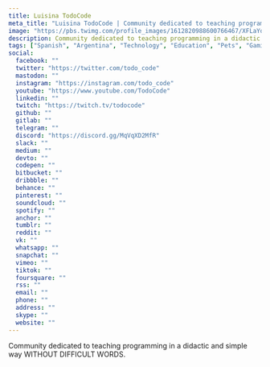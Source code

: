 ```yaml
---
title: Luisina TodoCode
meta_title: "Luisina TodoCode | Community dedicated to teaching programming in a didactic and simple way WITHOUT DIFFICULT WORDS"
image: "https://pbs.twimg.com/profile_images/1612820988600766467/XFLaYqxC_400x400.jpg"
description: Community dedicated to teaching programming in a didactic and simple way WITHOUT DIFFICULT WORDS.
tags: ["Spanish", "Argentina", "Technology", "Education", "Pets", "Gaming", "Development"]
social:
  facebook: ""
  twitter: "https://twitter.com/todo_code"
  mastodon: ""
  instagram: "https://instagram.com/todo_code"
  youtube: "https://www.youtube.com/TodoCode"
  linkedin: ""
  twitch: "https://twitch.tv/todocode"
  github: ""
  gitlab: ""
  telegram: ""
  discord: "https://discord.gg/MqVqXD2MfR"
  slack: ""
  medium: ""
  devto: ""
  codepen: ""
  bitbucket: ""
  dribbble: ""
  behance: ""
  pinterest: ""
  soundcloud: ""
  spotify: ""
  anchor: ""
  tumblr: ""
  reddit: ""
  vk: ""
  whatsapp: ""
  snapchat: ""
  vimeo: ""
  tiktok: ""
  foursquare: ""
  rss: ""
  email: ""
  phone: ""
  address: ""
  skype: ""
  website: ""
---
```


Community dedicated to teaching programming in a didactic and simple way WITHOUT DIFFICULT WORDS.
